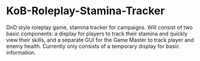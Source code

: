 # KoB-Roleplay-Stamina-Tracker
DnD style roleplay game, stamina tracker for campaigns.
Will consist of two basic components: a display for players to track their stamina and quickly view their skills, and a separate GUI for the Game Master to track player and enemy health.
Currently only consists of a temporary display for basic information.
